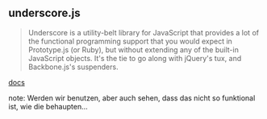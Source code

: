 ##  underscore.js

> Underscore is a utility-belt library for JavaScript that provides a lot of the functional programming support that you would expect in Prototype.js (or Ruby), but without extending any of the built-in JavaScript objects. It's the tie to go along with jQuery's tux, and Backbone.js's suspenders.

[docs](http://underscorejs.org/)

note:
  Werden wir benutzen, aber auch sehen, dass das nicht so funktional
ist, wie die behaupten... 
